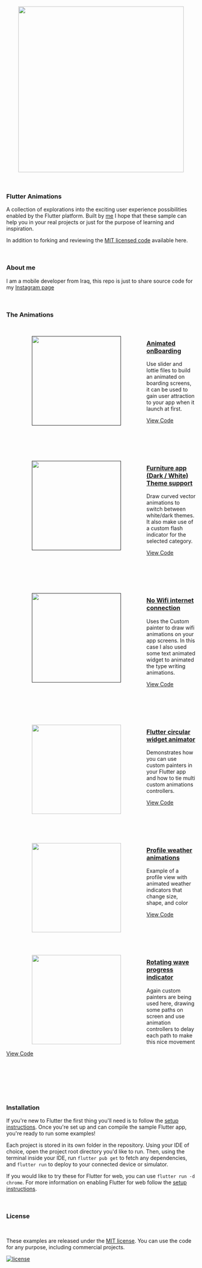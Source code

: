 
<br />
<p align="center"><img src="" width="440px"/></p>
<br />

### Flutter Animations

A collection of explorations into the exciting user experience possibilities enabled by the Flutter platform.
Built by [me](https://ezaldeensahb.link)
I hope that these sample can help you in your real projects or just for the purpose of learning and inspiration.

In addition to forking and reviewing the [MIT licensed code](LICENSE.md) available here.

<br/>

### About me

I am a mobile developer from Iraq, this repo is just to share source code for my [Instagram page]()

<br/>

### The Animations

<br />  

<a href=""><img align="left" hspace=68 src="" width="237"/></a>
<a href=""><h3>Animated onBoarding</h3></a>
<p>Use slider and lottie files to build an animated on boarding screens, it can be used to gain user attraction to your app when it launch at first. </p>
<a href="">View Code</a>
<br/><br/><br/><br/><br/><br/>

<a href=""><img align="left" hspace=68 src="" width="237" /></a>
<a href=""><h3>Furniture app (Dark / White) Theme support</h3></a>
<p>Draw curved vector animations to switch between white/dark themes. It also make use of a custom flash indicator for the selected category.</p>
<a href="">View Code</a>
<br/><br/><br/><br/><br/><br/>

<a href=""><img align="left" hspace=68 src="https://github.com/" width="237" /></a>
<a href="https://github.com/"><h3>No Wifi internet connection</h3></a>
<p>Uses the Custom painter to draw wifi animations on your app screens. In this case I also used some text animated widget to animated the type writing animations.</p>
<a href="https://github.com/">View Code</a>
<br/><br/><br/><br/><br/><br/>

<a href="https://github.com/"><img align="left" hspace=68 src="https://" width="237" /></a>
<a href="https://github.com/"><h3>Flutter circular widget animator</h3></a>
<p>Demonstrates how you can use custom painters in your Flutter app and how to tie multi custom animations controllers.</p>
<a href="https://github.com/">View Code</a>
<br/><br/><br/><br/><br/><br/>

<a href="https://github.com/"><img align="left" hspace=68 src="https://flutter" width="237" /></a>
<a href="https://github.com/"><h3>Profile weather animations</h3></a>
<p>Example of a profile view with animated weather indicators that change size, shape, and color </p>
<a href="https://github.com/">View Code</a>
<br/><br/><br/><br/><br/><br/>

<a href="https://github.com/"><img align="left" hspace=68 src="https://flutter" width="237" /></a>
<a href="https://github.com/"><h3>Rotating wave progress indicator</h3></a>
<p>Again custom painters are being used here, drawing some paths on screen and use animation controllers to delay each path to make this nice movement</p>
<a href="https://github.com/">View Code</a>
<br/><br/><br/><br/><br/><br/>


<br/>

### Installation

If you're new to Flutter the first thing you'll need is to follow the [setup instructions](https://flutter.dev/docs/get-started/install). Once you're set up and can compile the sample Flutter app, you're ready to run some examples!

Each project is stored in its own folder in the repository. Using your IDE of choice, open the project root directory you'd like to run. Then, using the terminal inside your IDE, run `flutter pub get` to fetch any dependencies, and `flutter run` to deploy to your connected device or simulator.

If you would like to try these for Flutter for web, you can use `flutter run -d chrome`. For more information on enabling Flutter for web follow the [setup instructions](https://flutter.dev/docs/get-started/web).

<br/>

### License

<br/>

These examples are released under the [MIT license](LICENSE.md). You can use the code for any purpose, including commercial projects.

[![license](https://img.shields.io/badge/License-MIT-yellow.svg)](https://opensource.org/licenses/MIT)

<br/>



